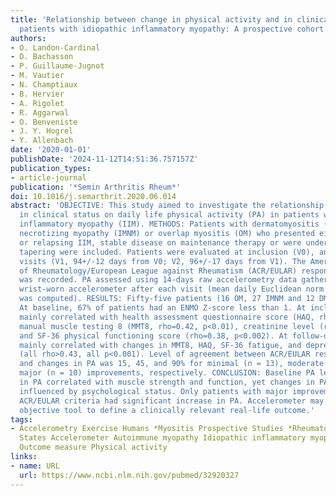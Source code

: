 ```yaml
---
title: 'Relationship between change in physical activity and in clinical status in
  patients with idiopathic inflammatory myopathy: A prospective cohort study'
authors:
- O. Landon-Cardinal
- D. Bachasson
- P. Guillaume-Jugnot
- M. Vautier
- N. Champtiaux
- B. Hervier
- A. Rigolet
- R. Aggarwal
- O. Benveniste
- J. Y. Hogrel
- Y. Allenbach
date: '2020-01-01'
publishDate: '2024-11-12T14:51:36.757157Z'
publication_types:
- article-journal
publication: '*Semin Arthritis Rheum*'
doi: 10.1016/j.semarthrit.2020.06.014
abstract: 'OBJECTIVE: This study aimed to investigate the relationship between changes
  in clinical status on daily life physical activity (PA) in patients with idiopathic
  inflammatory myopathy (IIM). METHODS: Patients with dermatomyositis (DM), immune-mediated
  necrotizing myopathy (IMNM) or overlap myositis (OM) who presented either a new-onset
  or relapsing IIM, stable disease on maintenance therapy or were undergoing immunosuppressant
  tapering were included. Patients were evaluated at inclusion (V0), and at two follow-up
  visits (V1, 94+/-12 days from V0; V2, 96+/-17 days from V1). The American College
  of Rheumatology/European League against Rheumatism (ACR/EULAR) response criteria
  was recorded. PA assessed using 14-days raw accelerometry data gathered using a
  wrist-worn accelerometer after each visit (mean daily Euclidean norm minus 1 g (ENMO)
  was computed). RESULTS: Fifty-five patients (16 OM, 27 IMNM and 12 DM) were included.
  At baseline, 67% of patients had an ENMO Z-score less than 1. At inclusion, ENMO
  mainly correlated with health assessment questionnaire score (HAQ, rho=-0.51, p<0.01),
  manual muscle testing 8 (MMT8, rho=0.42, p<0.01), creatinine level (rho=0.41, p<0.01),
  and SF-36 physical functioning score (rho=0.38, p<0.002). At follow-up, ENMO changes
  mainly correlated with changes in MMT8, HAQ, SF-36 fatigue, and depression score
  (all rho>0.43, all p<0.001). Level of agreement between ACR/EULAR response criteria
  and changes in PA was 15, 45, and 90% for minimal (n = 13), moderate (n = 20), and
  major (n = 10) improvements, respectively. CONCLUSION: Baseline PA levels and change
  in PA correlated with muscle strength and function, yet changes in PA were also
  influenced by psychological status. Only patients with major improvements on the
  ACR/EULAR criteria had significant increase in PA. Accelerometer may serve as an
  objective tool to define a clinically relevant real-life outcome.'
tags:
- Accelerometry Exercise Humans *Myositis Prospective Studies *Rheumatology United
  States Accelerometer Autoimmune myopathy Idiopathic inflammatory myopathy Myositis
  Outcome measure Physical activity
links:
- name: URL
  url: https://www.ncbi.nlm.nih.gov/pubmed/32920327
---
```

